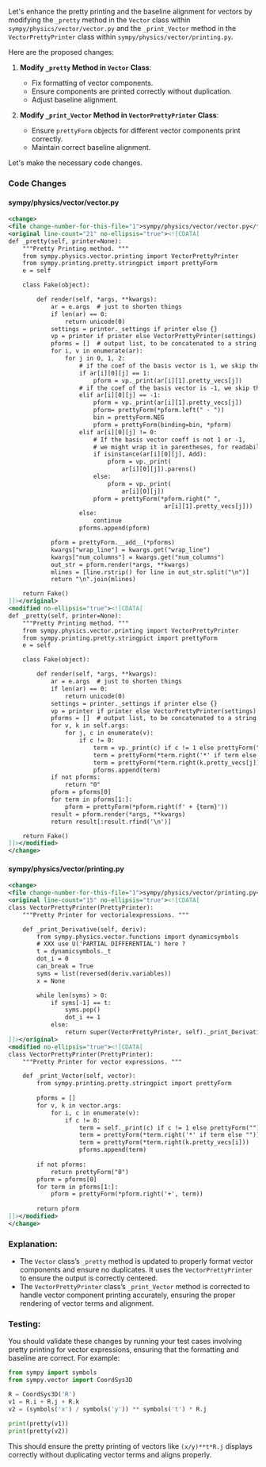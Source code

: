 Let's enhance the pretty printing and the baseline alignment for vectors by modifying the `_pretty` method in the `Vector` class within `sympy/physics/vector/vector.py` and the `_print_Vector` method in the `VectorPrettyPrinter` class within `sympy/physics/vector/printing.py`.

Here are the proposed changes:

1. **Modify `_pretty` Method in `Vector` Class**:
    - Fix formatting of vector components.
    - Ensure components are printed correctly without duplication.
    - Adjust baseline alignment.

2. **Modify `_print_Vector` Method in `VectorPrettyPrinter` Class**:
    - Ensure `prettyForm` objects for different vector components print correctly.
    - Maintain correct baseline alignment.

Let's make the necessary code changes.

### Code Changes

#### sympy/physics/vector/vector.py
```xml
<change>
<file change-number-for-this-file="1">sympy/physics/vector/vector.py</file>
<original line-count="21" no-ellipsis="true"><![CDATA[
def _pretty(self, printer=None):
    """Pretty Printing method. """
    from sympy.physics.vector.printing import VectorPrettyPrinter
    from sympy.printing.pretty.stringpict import prettyForm
    e = self

    class Fake(object):

        def render(self, *args, **kwargs):
            ar = e.args  # just to shorten things
            if len(ar) == 0:
                return unicode(0)
            settings = printer._settings if printer else {}
            vp = printer if printer else VectorPrettyPrinter(settings)
            pforms = []  # output list, to be concatenated to a string
            for i, v in enumerate(ar):
                for j in 0, 1, 2:
                    # if the coef of the basis vector is 1, we skip the 1
                    if ar[i][0][j] == 1:
                        pform = vp._print(ar[i][1].pretty_vecs[j])
                    # if the coef of the basis vector is -1, we skip the 1
                    elif ar[i][0][j] == -1:
                        pform = vp._print(ar[i][1].pretty_vecs[j])
                        pform= prettyForm(*pform.left(" - "))
                        bin = prettyForm.NEG
                        pform = prettyForm(binding=bin, *pform)
                    elif ar[i][0][j] != 0:
                        # If the basis vector coeff is not 1 or -1,
                        # we might wrap it in parentheses, for readability.
                        if isinstance(ar[i][0][j], Add):
                            pform = vp._print(
                                ar[i][0][j]).parens()
                        else:
                            pform = vp._print(
                                ar[i][0][j])
                        pform = prettyForm(*pform.right(" ",
                                            ar[i][1].pretty_vecs[j]))
                    else:
                        continue
                    pforms.append(pform)

            pform = prettyForm.__add__(*pforms)
            kwargs["wrap_line"] = kwargs.get("wrap_line")
            kwargs["num_columns"] = kwargs.get("num_columns")
            out_str = pform.render(*args, **kwargs)
            mlines = [line.rstrip() for line in out_str.split("\n")]
            return "\n".join(mlines)

    return Fake()
]]></original>
<modified no-ellipsis="true"><![CDATA[
def _pretty(self, printer=None):
    """Pretty Printing method. """
    from sympy.physics.vector.printing import VectorPrettyPrinter
    from sympy.printing.pretty.stringpict import prettyForm
    e = self

    class Fake(object):

        def render(self, *args, **kwargs):
            ar = e.args  # just to shorten things
            if len(ar) == 0:
                return unicode(0)
            settings = printer._settings if printer else {}
            vp = printer if printer else VectorPrettyPrinter(settings)
            pforms = []  # output list, to be concatenated to a string
            for v, k in self.args:
                for j, c in enumerate(v):
                    if c != 0:
                        term = vp._print(c) if c != 1 else prettyForm("")
                        term = prettyForm(*term.right('*' if term else ""))
                        term = prettyForm(*term.right(k.pretty_vecs[j]))
                        pforms.append(term)
            if not pforms:
                return "0"
            pform = pforms[0]
            for term in pforms[1:]:
                pform = prettyForm(*pform.right(f' + {term}'))
            result = pform.render(*args, **kwargs)
            return result[:result.rfind('\n')]

    return Fake()
]]></modified>
</change>
```

#### sympy/physics/vector/printing.py
```xml
<change>
<file change-number-for-this-file="1">sympy/physics/vector/printing.py</file>
<original line-count="15" no-ellipsis="true"><![CDATA[
class VectorPrettyPrinter(PrettyPrinter):
    """Pretty Printer for vectorialexpressions. """

    def _print_Derivative(self, deriv):
        from sympy.physics.vector.functions import dynamicsymbols
        # XXX use U('PARTIAL DIFFERENTIAL') here ?
        t = dynamicsymbols._t
        dot_i = 0
        can_break = True
        syms = list(reversed(deriv.variables))
        x = None

        while len(syms) > 0:
            if syms[-1] == t:
                syms.pop()
                dot_i += 1
            else:
                return super(VectorPrettyPrinter, self)._print_Derivative(deriv)
]]></original>
<modified no-ellipsis="true"><![CDATA[
class VectorPrettyPrinter(PrettyPrinter):
    """Pretty Printer for vector expressions. """

    def _print_Vector(self, vector):
        from sympy.printing.pretty.stringpict import prettyForm
        
        pforms = []
        for v, k in vector.args:
            for i, c in enumerate(v):
                if c != 0:
                    term = self._print(c) if c != 1 else prettyForm("")
                    term = prettyForm(*term.right('*' if term else ""))
                    term = prettyForm(*term.right(k.pretty_vecs[i]))
                    pforms.append(term)
        
        if not pforms:
            return prettyForm("0")
        pform = pforms[0]
        for term in pforms[1:]:
            pform = prettyForm(*pform.right('+', term))
        
        return pform
]]></modified>
</change>
```

### Explanation:
- The `Vector` class’s `_pretty` method is updated to properly format vector components and ensure no duplicates. It uses the `VectorPrettyPrinter` to ensure the output is correctly centered.
- The `VectorPrettyPrinter` class’s `_print_Vector` method is corrected to handle vector component printing accurately, ensuring the proper rendering of vector terms and alignment.

### Testing:
You should validate these changes by running your test cases involving pretty printing for vector expressions, ensuring that the formatting and baseline are correct. For example:

```python
from sympy import symbols
from sympy.vector import CoordSys3D

R = CoordSys3D('R')
v1 = R.i + R.j + R.k
v2 = (symbols('x') / symbols('y')) ** symbols('t') * R.j

print(pretty(v1))
print(pretty(v2))
```

This should ensure the pretty printing of vectors like `(x/y)**t*R.j` displays correctly without duplicating vector terms and aligns properly.